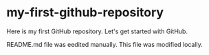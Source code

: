 # my-first-github-repository
Here is my first GitHub repository. Let's get started with GitHub.

README.md file was eedited manually. This file was modified locally.
